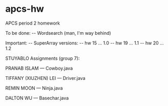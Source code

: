 apcs-hw
=======

APCS period 2 homework


To be done:
 -- Wordsearch (man, I'm way behind)

Important:
 -- SuperArray versions:
     -- hw 15   ...   1.0
     -- hw 19   ...   1.1
     -- hw 20   ...   1.2

STUYABLO Assignments (group 7):

PRANAB ISLAM           —  Cowboy.java

TIFFANY (XIUZHEN) LEI  —  Driver.java

REMIN MOON             —  Ninja.java

DALTON WU              —  Basechar.java
